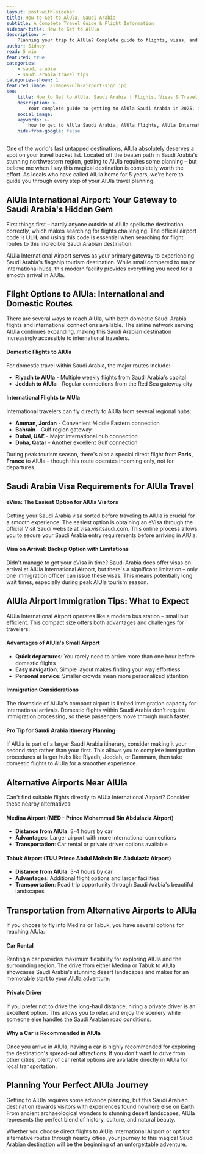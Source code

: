 ```yaml
---
layout: post-with-sidebar
title: How to Get to AlUla, Saudi Arabia
subtitle: A Complete Travel Guide & Flight Information
sidebar-title: How to Get to AlUla
description: >-
    Planning your trip to AlUla? Complete guide to flights, visas, and travel options to reach Saudi Arabia's most magical destination in 2025.
author: Sidney
read: 5 min
featured: true
categories:
    - saudi arabia
    - saudi arabia travel tips
categories-shown: 1
featured_image: /images/ulh-airport-sign.jpg
seo:
    title: How to Get to AlUla, Saudi Arabia | Flights, Visas & Travel Guide 2025
    description: >-
        Your complete guide to getting to AlUla Saudi Arabia in 2025, including flight options, visa requirements, airport tips, and travel planning for your AlUla adventure.
    social_image:
    keywords: >-
        how to get to AlUla Saudi Arabia, AlUla flights, AlUla International Airport ULH, flights to AlUla, Saudi Arabia visa requirements, AlUla travel planning, getting to AlUla airport, AlUla flight routes, Saudi Arabia eVisa, AlUla travel guide, flights to ULH airport, AlUla airport code, traveling to AlUla Saudi Arabia, AlUla transportation guide
    hide-from-google: false
---
```



One of the world's last untapped destinations, AlUla absolutely deserves a spot on your travel bucket list. Located off the beaten path in Saudi Arabia's stunning northwestern region, getting to AlUla requires some planning – but believe me when I say this magical destination is completely worth the effort. As locals who have called AlUla home for 5 years, we're here to guide you through every step of your AlUla travel planning.

## **AlUla International Airport:** Your Gateway to Saudi Arabia's Hidden Gem

First things first – hardly anyone outside of AlUla spells the destination correctly, which makes searching for flights challenging. The official airport code is **ULH**, and using this code is essential when searching for flight routes to this incredible Saudi Arabian destination.

AlUla International Airport serves as your primary gateway to experiencing Saudi Arabia's flagship tourism destination. While small compared to major international hubs, this modern facility provides everything you need for a smooth arrival in AlUla.

## **Flight Options to AlUla:** International and Domestic Routes

There are several ways to reach AlUla, with both domestic Saudi Arabia flights and international connections available. The airline network serving AlUla continues expanding, making this Saudi Arabian destination increasingly accessible to international travelers.

#### **Domestic Flights to AlUla**

For domestic travel within Saudi Arabia, the major routes include:
- **Riyadh to AlUla** - Multiple weekly flights from Saudi Arabia's capital
- **Jeddah to AlUla** - Regular connections from the Red Sea gateway city

#### **International Flights to AlUla**

International travelers can fly directly to AlUla from several regional hubs:
- **Amman, Jordan** - Convenient Middle Eastern connection
- **Bahrain** - Gulf region gateway
- **Dubai, UAE** - Major international hub connection  
- **Doha, Qatar** - Another excellent Gulf connection

During peak tourism season, there's also a special direct flight from **Paris, France** to AlUla – though this route operates incoming only, not for departures.

## Saudi Arabia **Visa Requirements** for AlUla Travel

#### **eVisa: The Easiest Option for AlUla Visitors**

Getting your Saudi Arabia visa sorted before traveling to AlUla is crucial for a smooth experience. The easiest option is obtaining an eVisa through the official Visit Saudi website at visa.visitsaudi.com. This online process allows you to secure your Saudi Arabia entry requirements before arriving in AlUla.

#### **Visa on Arrival: Backup Option with Limitations**

Didn't manage to get your eVisa in time? Saudi Arabia does offer visas on arrival at AlUla International Airport, but there's a significant limitation – only one immigration officer can issue these visas. This means potentially long wait times, especially during peak AlUla tourism season.

## AlUla Airport **Immigration** Tips: What to Expect

AlUla International Airport operates like a modern bus station – small but efficient. This compact size offers both advantages and challenges for travelers:

#### **Advantages of AlUla's Small Airport**
- **Quick departures**: You rarely need to arrive more than one hour before domestic flights
- **Easy navigation**: Simple layout makes finding your way effortless
- **Personal service**: Smaller crowds mean more personalized attention

#### **Immigration Considerations**
The downside of AlUla's compact airport is limited immigration capacity for international arrivals. Domestic flights within Saudi Arabia don't require immigration processing, so these passengers move through much faster.

#### **Pro Tip for Saudi Arabia Itinerary Planning**
If AlUla is part of a larger Saudi Arabia itinerary, consider making it your second stop rather than your first. This allows you to complete immigration procedures at larger hubs like Riyadh, Jeddah, or Dammam, then take domestic flights to AlUla for a smoother experience.

## Alternative Airports **Near** AlUla

Can't find suitable flights directly to AlUla International Airport? Consider these nearby alternatives:

#### **Medina Airport (MED - Prince Mohammad Bin Abdulaziz Airport)**
- **Distance from AlUla**: 3-4 hours by car
- **Advantages**: Larger airport with more international connections
- **Transportation**: Car rental or private driver options available

#### **Tabuk Airport (TUU Prince Abdul Mohsin Bin Abdulaziz Airport)**
- **Distance from AlUla**: 3-4 hours by car
- **Advantages**: Additional flight options and larger facilities
- **Transportation**: Road trip opportunity through Saudi Arabia's beautiful landscapes

## Transportation from Alternative Airports to AlUla

If you choose to fly into Medina or Tabuk, you have several options for reaching AlUla:

#### **Car Rental**
Renting a car provides maximum flexibility for exploring AlUla and the surrounding region. The drive from either Medina or Tabuk to AlUla showcases Saudi Arabia's stunning desert landscapes and makes for an memorable start to your AlUla adventure.

#### **Private Driver**
If you prefer not to drive the long-haul distance, hiring a private driver is an excellent option. This allows you to relax and enjoy the scenery while someone else handles the Saudi Arabian road conditions.

#### **Why a Car is Recommended in AlUla**
Once you arrive in AlUla, having a car is highly recommended for exploring the destination's spread-out attractions. If you don't want to drive from other cities, plenty of car rental options are available directly in AlUla for local transportation.

## Planning Your **Perfect** AlUla Journey

Getting to AlUla requires some advance planning, but this Saudi Arabian destination rewards visitors with experiences found nowhere else on Earth. From ancient archaeological wonders to stunning desert landscapes, AlUla represents the perfect blend of history, culture, and natural beauty.

Whether you choose direct flights to AlUla International Airport or opt for alternative routes through nearby cities, your journey to this magical Saudi Arabian destination will be the beginning of an unforgettable adventure.

